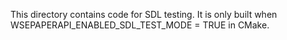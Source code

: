 This directory contains code for SDL testing. It is only built when WSEPAPERAPI_ENABLED_SDL_TEST_MODE = TRUE in CMake.

